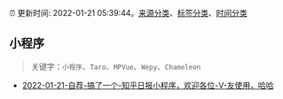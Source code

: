:alarm_clock: 更新时间: 2022-01-21 05:39:44。[来源分类](../README.md)、[标签分类](../TAGS.md)、[时间分类](../TIMELINE.md)

## 小程序


> 关键字：`小程序`、`Taro`、`MPVue`、`Wepy`、`Chameleon`



- [2022-01-21-自荐-搞了一个-知乎日报小程序，欢迎各位-V-友使用，哈哈](https://www.v2ex.com/t/829650) 